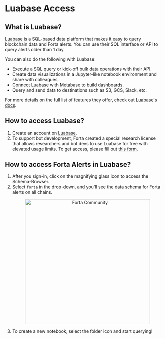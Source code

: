 # Luabase Access

## What is Luabase?

[Luabase](https://luabase.com) is a SQL-based data platform that makes it easy to query blockchain data and Forta alerts.
You can use their SQL interface or API to query alerts older than 1 day.

You can also do the following with Luabase:

* Execute a SQL query or kick-off bulk data operations with their API.
* Create data visualizations in a Jupyter-like notebook environment and share with colleagues.
* Connect Luabase with Metabase to build dashboards.
* Query and send data to destinations such as S3, GCS, Slack, etc.

For more details on the full list of features they offer, check out [Luabase's docs](https://luabase.notion.site/2067e9caa29448ccafe729518cf67ea6?v=a370577950c0407f939df3fa7362daff).

## How to access Luabase?

1. Create an account on [Luabase](https://luabase.com/login?email=).
2. To support bot development, Forta created a special research license that allows researchers and bot devs to use Luabase for free with elevated usage limits. To get access, please fill out [this form](https://docs.google.com/forms/d/e/1FAIpQLSfH7mWJw0bfI-0T6MSXVdYXBXWMJbKdXfA8lDZGt2OAxaXTwQ/viewform).

## How to access Forta Alerts in Luabase?

1. After you sign-in, click on the magnifying glass icon to access the Schema-Browser.
2. Select `forta` in the drop-down, and you'll see the data schema for Forta alerts on all chains.
    <p align="center">
        <img alt="Forta Community" src="../luabase-alerts-schema.png" width="400"/>
    </p>
3. To create a new notebook, select the folder icon and start querying!



